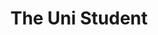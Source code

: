 ---
layout: book-summary
title: The Uni Student
image: the-uni-student.png
altText: the uni student
---
